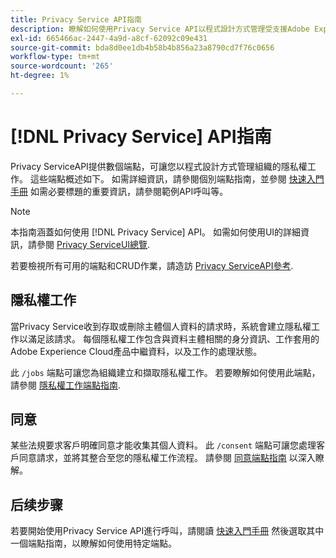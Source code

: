 ```yaml
---
title: Privacy Service API指南
description: 瞭解如何使用Privacy Service API以程式設計方式管理受支援Adobe Experience Cloud應用程式的隱私權工作。
exl-id: 665466ac-2447-4a9d-a8cf-62092c09e431
source-git-commit: bda8d0ee1db4b58b4b856a23a8790cd7f76c0656
workflow-type: tm+mt
source-wordcount: '265'
ht-degree: 1%

---
```


# [!DNL Privacy Service] API指南

Privacy ServiceAPI提供數個端點，可讓您以程式設計方式管理組織的隱私權工作。 這些端點概述如下。 如需詳細資訊，請參閱個別端點指南，並參閱 [快速入門手冊](./getting-started.md) 如需必要標題的重要資訊，請參閱範例API呼叫等。

>[!NOTE]
>
>本指南涵蓋如何使用 [!DNL Privacy Service] API。 如需如何使用UI的詳細資訊，請參閱 [Privacy ServiceUI總覽](../ui/overview.md).

若要檢視所有可用的端點和CRUD作業，請造訪 [Privacy ServiceAPI參考](https://www.adobe.io/experience-platform-apis/references/privacy-service/).

## 隱私權工作

當Privacy Service收到存取或刪除主體個人資料的請求時，系統會建立隱私權工作以滿足該請求。 每個隱私權工作包含與資料主體相關的身分資訊、工作套用的Adobe Experience Cloud產品中繼資料，以及工作的處理狀態。

此 `/jobs` 端點可讓您為組織建立和擷取隱私權工作。 若要瞭解如何使用此端點，請參閱 [隱私權工作端點指南](./privacy-jobs.md).

## 同意

某些法規要求客戶明確同意才能收集其個人資料。 此 `/consent` 端點可讓您處理客戶同意請求，並將其整合至您的隱私權工作流程。 請參閱 [同意端點指南](./consent.md) 以深入瞭解。

## 后续步骤

若要開始使用Privacy Service API進行呼叫，請閱讀 [快速入門手冊](./getting-started.md) 然後選取其中一個端點指南，以瞭解如何使用特定端點。
